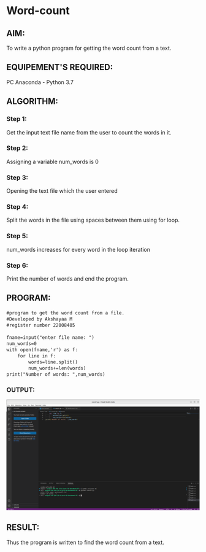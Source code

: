 # Word-count
## AIM:
To write a python program for getting the word count from a text.
## EQUIPEMENT'S REQUIRED: 
PC
Anaconda - Python 3.7
## ALGORITHM: 
### Step 1:
Get the input text file name from the user to count the words in it.

### Step 2: 
Assigning a variable num_words is 0 
### Step 3: 
Opening the text file which the user entered
### Step 4:  
Split the words in the file using spaces between them using for loop.
### Step 5: 
num_words increases for every word in the loop iteration
### Step 6: 
Print the number of words and end the program.
## PROGRAM:
```
#program to get the word count from a file.
#Developed by Akshayaa M
#register number 22008405

fname=input("enter file name: ")
num_words=0
with open(fname,'r') as f:
    for line in f:
        words=line.split()
        num_words+=len(words)
print("Number of words: ",num_words)
```
### OUTPUT:
![word-count](wordcount.png)
## RESULT:
Thus the program is written to find the word count from a text.
